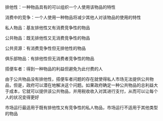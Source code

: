 排他性：一种物品具有的可以组织一个人使用该物品的特性

消费中的竞争：一个人使用一种物品将减少其他人对该物品的使用的特性

私人物品：基友排他性又有消费竞争性的物品

公共物品：既无排他性又无消费竞争性的物品

公共资源：有消费竞争性但无排他性的物品

俱乐部物品：有排他性但无消费者竞争性的物品

搭便车者：得到一种物品的利益但避免为此付费的人



由于公共物品没有排他性，搭便车者问题的存在就使得私人市场无法提供公共物品，但是，政府可以潜在地解决这个问题。如果政府确定一种公共物品的总利益大于成本，它就可以提供该公共物品，并用税收收入对其进行支付，从而可以让每个人的状况变得更好



市场运行最适用于既有排他性又有竞争性的私人物品，市场运行不适用于其他类型的物品





